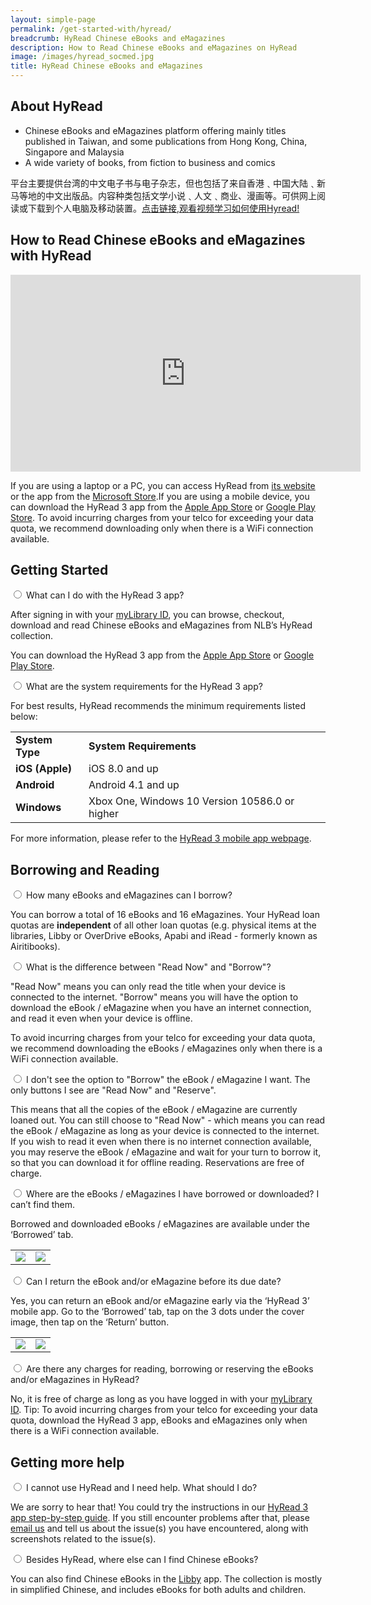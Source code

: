 ```yaml
---
layout: simple-page
permalink: /get-started-with/hyread/
breadcrumb: HyRead Chinese eBooks and eMagazines
description: How to Read Chinese eBooks and eMagazines on HyRead
image: /images/hyread_socmed.jpg
title: HyRead Chinese eBooks and eMagazines
---
```

<h2>About HyRead</h2>
<p>
<ul>
<li>Chinese eBooks and eMagazines platform offering mainly titles published in Taiwan, and some publications from Hong Kong, China, Singapore and Malaysia</li>
<li>A wide variety of books, from fiction to business and comics</li>
</ul>
<p>平台主要提供台湾的中文电子书与电子杂志，但也包括了来自香港﹑中国大陆﹑新马等地的中文出版品。内容种类包括文学小说﹑人文﹑商业、漫画等。可供网上阅读或下载到个人电脑及移动装置。<a href="https://www.facebook.com/yangqinli07/videos/10156636791555793/?view=permalink&id=2985780164802018" target="_blank" rel="noopener">点击链接,观看视频学习如何使用Hyread!</a>
</p>
	
<p><h2>How to Read Chinese eBooks and eMagazines with HyRead</h2></p>
<div class="vd">
<iframe width="560" height="315" src="https://www.youtube.com/embed/YlNEZW0QDIM" frameborder="0" allow="accelerometer; autoplay; encrypted-media; gyroscope; picture-in-picture" allowfullscreen></iframe>
</div>

<p>If you are using a laptop or a PC, you can access HyRead from <a href="https://nlbsg.ebook.hyread.com.tw/index.jsp" target="_blank" rel="noopener">its website</a> or the app from the <a href="https://goo.gl/kGEflg" target="_blank" rel="noopener">Microsoft Store</a>.If you are using a mobile device, you can download the HyRead 3 app from the <a href="https://goo.gl/1ZkUJb">Apple App Store</a> or <a href="https://goo.gl/WNmstc">Google Play Store</a>. To avoid incurring charges from your telco for exceeding your data quota, we recommend downloading only when there is a WiFi connection available.</p>

<h2>Getting Started</h2>
<div class="acc-kontainer"><!--accordion-->          
<div>
		<input type="radio" name="acc" id="acc1"><!--question 1-->
        <label for="acc1">What can I do with the HyRead 3 app?</label>
        <div class="acc-body"><!--answer for question 1-->
		<p>After signing in with your <a href="/get-started-with/myLibrary/" target="_blank" rel="noopener">myLibrary ID</a>, you can browse, checkout, download and read Chinese eBooks and eMagazines from NLB’s HyRead collection.</p>
		<p>You can download the HyRead 3 app from the <a href="https://goo.gl/1ZkUJb">Apple App Store</a> or <a href="https://goo.gl/WNmstc">Google Play Store</a>.</p>
</div><!--close div for acc-body-->
</div><!--close div for qn-->

<div>
		<input type="radio" name="acc" id="acc2">
        <label for="acc2">What are the system requirements for the HyRead 3 app?</label>
        <div class="acc-body">
  <p>For best results, HyRead recommends the minimum requirements listed below:</p>
<p>
	<table>
<tbody>
<tr style="height: 12px;">
<td style="height: 12px;"><strong>System Type</strong></td>
<td style="height: 12px;"><strong>System Requirements</strong></td>
</tr>
<tr style="height: 12px;">
<td style="height: 12px;"><strong>iOS (Apple)</strong></td>
<td style="height: 12px;">iOS 8.0 and up</td>
</tr>
<tr style="height: 12.6667px;">
<td style="height: 12.6667px;"><strong>Android</strong></td>
<td style="height: 12.6667px;">Android 4.1 and up</td>
</tr>
<tr style="height: 12px;">
<td style="height: 12px;"><strong>Windows</strong></td>
<td style="height: 12px;">Xbox One, Windows 10 Version 10586.0 or higher</td>
</tr>
</tbody>
</table>
		</p>
	<p>For more information, please refer to the <a href="https://ebook.hyread.com.tw/Template/store/hyreadApp3/index.jsp" target="_blank" rel="noopener">HyRead 3 mobile app webpage</a>.</p>
</div>
</div>

</div><!--close accordion-->

<h2>Borrowing and Reading</h2>
<div class="acc-kontainer"><!--accordion-->       
<div>
		<input type="radio" name="acc" id="acc3">
		<label for="acc3">How many eBooks and eMagazines can I borrow?</label>
<div class="acc-body">
  <p>You can borrow a total of 16 eBooks and 16 eMagazines. Your HyRead loan quotas are <b>independent</b> of all other loan quotas (e.g. physical items at the libraries, Libby or OverDrive eBooks, Apabi and iRead - formerly known as Airitibooks).</p>
</div>
</div>

<div>
		<input type="radio" name="acc" id="acc4">
		<label for="acc4">What is the difference between "Read Now" and "Borrow"?</label>
<div class="acc-body">
  <p>"Read Now" means you can only read the title when your device is connected to the internet. "Borrow" means you will have the option to download the eBook / eMagazine when you have an internet connection, and read it even when your device is offline.</p>
	<p>To avoid incurring charges from your telco for exceeding your data quota, we recommend downloading the eBooks / eMagazines only when there is a WiFi connection available.</p>
</div>
</div>

<div>
        <input type="radio" name="acc" id="acc5">
        <label for="acc5">I don't see the option to "Borrow" the eBook / eMagazine I want. The only buttons I see are "Read Now" and "Reserve".</label>
        <div class="acc-body">
		<p>This means that all the copies of the eBook / eMagazine are currently loaned out. You can still choose to "Read Now" - which means you can read the eBook / eMagazine as long as your device is connected to the internet. If you wish to read it even when there is no internet connection available, you may reserve the eBook / eMagazine and wait for your turn to borrow it, so that you can download it for offline reading. Reservations are free of charge.</p>
</div></div>
<div>

<div>
		<input type="radio" name="acc" id="acc6">
		<label for="acc6">Where are the eBooks / eMagazines I have borrowed or downloaded? I can’t find them.</label>
<div class="acc-body">
  <p>Borrowed and downloaded eBooks / eMagazines are available under the ‘Borrowed’ tab.</p>
<table>
	<tr>
		<td><img src="/images/HyRead_borrowed_1.png"></td>
		<td><img src="/images/HyRead_borrowed_2.png"></td>
	</tr>
	</table>
		
</div>
</div>

<div>
		<input type="radio" name="acc" id="acc7">
		<label for="acc7">Can I return the eBook and/or eMagazine before its due date?</label>
<div class="acc-body">
  <p>Yes, you can return an eBook and/or eMagazine early via the ‘HyRead 3’ mobile app. Go to the ‘Borrowed’ tab, tap on the 3 dots under the cover image, then tap on the ‘Return’ button.</p>
	<table>
	<tr>
		<td><img src="/images/HyRead_return_1.png"></td>
		<td><img src="/images/HyRead_return_2.png"></td>
	</tr>
	</table>
</div>
</div>

<div>
        <input type="radio" name="acc" id="acc8">
        <label for="acc8">Are there any charges for reading, borrowing or reserving the eBooks and/or eMagazines in HyRead?</label>
        <div class="acc-body">
    	  <p>No, it is free of charge as long as you have logged in with your <a href="/get-started-with/myLibrary/" target="_blank" rel="noopener">myLibrary ID</a>. Tip: To avoid incurring charges from your telco for exceeding your data quota, download the HyRead 3 app, eBooks and eMagazines only when there is a WiFi connection available.</p>
</div></div>
</div><!--close accordion-->

<h2>Getting more help</h2>
<div class="acc-kontainer"><!--accordion-->       
  <div>
		<input type="radio" name="acc" id="acc9">
        <label for="acc9">I cannot use HyRead and I need help. What should I do?</label>
                <div class="acc-body">
			<p>We are sorry to hear that! You could try the instructions in our <a href="https://eresources.nlb.gov.sg/main/Help/HyRead" target="_blank" rel="noopener">HyRead 3 app step-by-step guide</a>. If you still encounter problems after that, please <a href="mailto:enquiry@nlb.gov.sg">email us</a> and tell us about the issue(s) you have encountered, along with screenshots related to the issue(s).</p>
  </div></div>
  
 <div>
		<input type="radio" name="acc" id="acc10">
        <label for="acc10">Besides HyRead, where else can I find Chinese eBooks?</label>
                <div class="acc-body">
			<p>You can also find Chinese eBooks in the <a href="/get-started-with/libby/">Libby</a> app. The collection is mostly in simplified Chinese, and includes eBooks for both adults and children.</p>
  </div></div>

</div><!--close accordion-->
